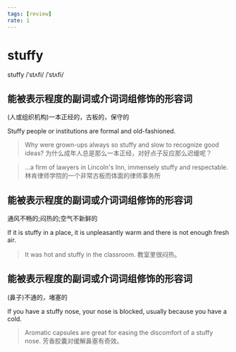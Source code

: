 ```yaml
---
tags: [review]
rate: 1
---
```


# stuffy
stuffy /ˈstʌfi/ /ˈstʌfi/ 

## 能被表示程度的副词或介词词组修饰的形容词

(人或组织机构)一本正经的，古板的，保守的

Stuffy people or institutions are formal and old-fashioned.  

> Why were grown-ups always so stuffy and slow to recognize good ideas?
> 为什么成年人总是那么一本正经，对好点子反应那么迟缓呢？


> ...a firm of lawyers in Lincoln's Inn, immensely stuffy and respectable.
> 林肯律师学院的一个非常古板而体面的律师事务所


## 能被表示程度的副词或介词词组修饰的形容词

通风不畅的;闷热的;空气不新鲜的

If it is stuffy in a place, it is unpleasantly warm and there is not enough fresh air.  

> It was hot and stuffy in the classroom.
> 教室里很闷热。


## 能被表示程度的副词或介词词组修饰的形容词

(鼻子)不通的，堵塞的

If you have a stuffy nose, your nose is blocked, usually because you have a cold.  

> Aromatic capsules are great for easing the discomfort of a stuffy nose.
> 芳香胶囊对缓解鼻塞有奇效。


